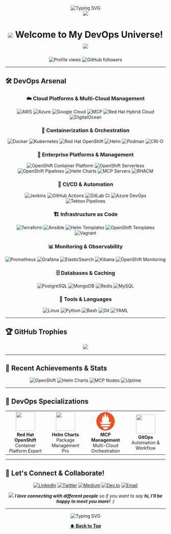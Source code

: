 <div align="center">
  <img src="https://readme-typing-svg.herokuapp.com/?font=Fira+Code&pause=1000&color=00D4FF&center=true&vCenter=true&width=435&lines=Hey+there!+I'm+%5BYour+Name%5D+%F0%9F%91%8B;DevOps+Engineer+%F0%9F%9A%80;OpenShift+Specialist+%E2%9A%93;Cloud+Enthusiast+%E2%98%81%EF%B8%8F;Automation+Lover+%F0%9F%A4%96;Always+Learning+%F0%9F%93%88" alt="Typing SVG" />
</div>

<div align="center">
  <img src="https://media.giphy.com/media/M9gbBd9nbDrOTu1Mqx/giphy.gif" width="100"/>
</div>

<h1 align="center">
  <img src="https://media.giphy.com/media/hvRJCLFzcasrR4ia7z/giphy.gif" width="30px"/>
  Welcome to My DevOps Universe! 
  <img src="https://media.giphy.com/media/hvRJCLFzcasrR4ia7z/giphy.gif" width="30px"/>
</h1>

<div align="center">
  <img src="https://komarev.com/ghpvc/?username=yourusername&label=Profile%20views&color=0e75b6&style=flat" alt="Profile views" />
  <img src="https://img.shields.io/github/followers/yourusername?label=Followers&style=social" alt="GitHub followers" />
</div>



---

## 🛠️ DevOps Arsenal

<div align="center">

### ☁️ Cloud Platforms & Multi-Cloud Management
![AWS](https://img.shields.io/badge/AWS-%23FF9900.svg?style=for-the-badge&logo=amazon-aws&logoColor=white)
![Azure](https://img.shields.io/badge/azure-%230072C6.svg?style=for-the-badge&logo=microsoftazure&logoColor=white)
![Google Cloud](https://img.shields.io/badge/GoogleCloud-%234285F4.svg?style=for-the-badge&logo=google-cloud&logoColor=white)
![MCP](https://img.shields.io/badge/Multi%20Cloud%20Platform-FF6B6B?style=for-the-badge&logo=icloud&logoColor=white)
![Red Hat Hybrid Cloud](https://img.shields.io/badge/Red%20Hat%20Hybrid%20Cloud-EE0000?style=for-the-badge&logo=redhat&logoColor=white)
![DigitalOcean](https://img.shields.io/badge/DigitalOcean-%230167ff.svg?style=for-the-badge&logo=digitalOcean&logoColor=white)

### 🐳 Containerization & Orchestration
![Docker](https://img.shields.io/badge/docker-%230db7ed.svg?style=for-the-badge&logo=docker&logoColor=white)
![Kubernetes](https://img.shields.io/badge/kubernetes-%23326ce5.svg?style=for-the-badge&logo=kubernetes&logoColor=white)
![Red Hat OpenShift](https://img.shields.io/badge/Red%20Hat%20OpenShift-EE0000?style=for-the-badge&logo=redhatopenshift&logoColor=white)
![Helm](https://img.shields.io/badge/Helm-0F1689?style=for-the-badge&logo=Helm&labelColor=0F1689&logoColor=white)
![Podman](https://img.shields.io/badge/Podman-892CA0?style=for-the-badge&logo=podman&logoColor=white)
![CRI-O](https://img.shields.io/badge/CRI--O-326CE5?style=for-the-badge&logo=kubernetes&logoColor=white)

### 🏢 Enterprise Platforms & Management
![OpenShift Container Platform](https://img.shields.io/badge/OpenShift%20Container%20Platform-EE0000?style=for-the-badge&logo=redhatopenshift&logoColor=white)
![OpenShift Serverless](https://img.shields.io/badge/OpenShift%20Serverless-EE0000?style=for-the-badge&logo=redhat&logoColor=white)
![OpenShift Pipelines](https://img.shields.io/badge/OpenShift%20Pipelines-EE0000?style=for-the-badge&logo=redhat&logoColor=white)
![Helm Charts](https://img.shields.io/badge/Helm%20Charts-0F1689?style=for-the-badge&logo=helm&logoColor=white)
![MCP Servers](https://img.shields.io/badge/MCP%20Servers-4A90E2?style=for-the-badge&logo=server&logoColor=white)
![RHACM](https://img.shields.io/badge/Red%20Hat%20ACM-EE0000?style=for-the-badge&logo=redhat&logoColor=white)

### 🔄 CI/CD & Automation  
![Jenkins](https://img.shields.io/badge/jenkins-%232C5263.svg?style=for-the-badge&logo=jenkins&logoColor=white)
![GitHub Actions](https://img.shields.io/badge/github%20actions-%232671E5.svg?style=for-the-badge&logo=githubactions&logoColor=white)
![GitLab CI](https://img.shields.io/badge/gitlab%20ci-%23181717.svg?style=for-the-badge&logo=gitlab&logoColor=white)
![Azure DevOps](https://img.shields.io/badge/Azure_DevOps-0078D4?style=for-the-badge&logo=azure-devops&logoColor=white)
![Tekton Pipelines](https://img.shields.io/badge/Tekton%20Pipelines-FD495C?style=for-the-badge&logo=tekton&logoColor=white)

### 🏗️ Infrastructure as Code
![Terraform](https://img.shields.io/badge/terraform-%235835CC.svg?style=for-the-badge&logo=terraform&logoColor=white)
![Ansible](https://img.shields.io/badge/ansible-%231A1918.svg?style=for-the-badge&logo=ansible&logoColor=white)
![Helm Templates](https://img.shields.io/badge/Helm%20Templates-0F1689?style=for-the-badge&logo=helm&logoColor=white)
![OpenShift Templates](https://img.shields.io/badge/OpenShift%20Templates-EE0000?style=for-the-badge&logo=redhat&logoColor=white)
![Vagrant](https://img.shields.io/badge/vagrant-%231563FF.svg?style=for-the-badge&logo=vagrant&logoColor=white)

### 📊 Monitoring & Observability
![Prometheus](https://img.shields.io/badge/Prometheus-E6522C?style=for-the-badge&logo=Prometheus&logoColor=white)
![Grafana](https://img.shields.io/badge/grafana-%23F46800.svg?style=for-the-badge&logo=grafana&logoColor=white)
![ElasticSearch](https://img.shields.io/badge/-ElasticSearch-005571?style=for-the-badge&logo=elasticsearch)
![Kibana](https://img.shields.io/badge/Kibana-005571?style=for-the-badge&logo=Kibana&logoColor=white)
![OpenShift Monitoring](https://img.shields.io/badge/OpenShift%20Monitoring-EE0000?style=for-the-badge&logo=redhat&logoColor=white)

### 🗄️ Databases & Caching
![PostgreSQL](https://img.shields.io/badge/postgresql-%23316192.svg?style=for-the-badge&logo=postgresql&logoColor=white)
![MongoDB](https://img.shields.io/badge/MongoDB-%234ea94b.svg?style=for-the-badge&logo=mongodb&logoColor=white)
![Redis](https://img.shields.io/badge/redis-%23DD0031.svg?style=for-the-badge&logo=redis&logoColor=white)
![MySQL](https://img.shields.io/badge/mysql-%2300f.svg?style=for-the-badge&logo=mysql&logoColor=white)

### 🔧 Tools & Languages
![Linux](https://img.shields.io/badge/Linux-FCC624?style=for-the-badge&logo=linux&logoColor=black)
![Python](https://img.shields.io/badge/python-3670A0?style=for-the-badge&logo=python&logoColor=ffdd54)
![Bash](https://img.shields.io/badge/bash-%23121011.svg?style=for-the-badge&logo=gnu-bash&logoColor=white)
![Git](https://img.shields.io/badge/git-%23F05033.svg?style=for-the-badge&logo=git&logoColor=white)
![YAML](https://img.shields.io/badge/yaml-%23ffffff.svg?style=for-the-badge&logo=yaml&logoColor=151515)

</div>

---

## 🏆 GitHub Trophies

<div align="center">
  <img src="https://github-profile-trophy.vercel.app/?username=yourusername&theme=radical&no-frame=true&no-bg=false&margin-w=4" />
</div>

---

## 🌟 Recent Achievements & Stats

<div align="center">

![OpenShift](https://img.shields.io/badge/OpenShift%20Clusters%20Managed-15+-EE0000?style=for-the-badge&logo=redhatopenshift&logoColor=white)
![Helm Charts](https://img.shields.io/badge/Helm%20Charts%20Published-50+-0F1689?style=for-the-badge&logo=helm&logoColor=white)
![MCP Nodes](https://img.shields.io/badge/MCP%20Nodes%20Orchestrated-100+-4A90E2?style=for-the-badge&logo=icloud&logoColor=white)
![Uptime](https://img.shields.io/badge/System%20Uptime-99.9%25-00FF00?style=for-the-badge&logo=statuspage&logoColor=white)

</div>

---

## 🔧 DevOps Specializations

<div align="center">

<table>
<tr>
<td align="center" width="25%">
<img src="https://cdn.jsdelivr.net/gh/devicons/devicon/icons/redhat/redhat-original.svg" width="60" height="60"/>
<br><strong>Red Hat OpenShift</strong>
<br>Container Platform Expert
</td>
<td align="center" width="25%">
<img src="https://cdn.jsdelivr.net/gh/devicons/devicon/icons/kubernetes/kubernetes-plain.svg" width="60" height="60"/>
<br><strong>Helm Charts</strong>
<br>Package Management Pro
</td>
<td align="center" width="25%">
<img src="https://raw.githubusercontent.com/cncf/artwork/master/projects/prometheus/icon/color/prometheus-icon-color.svg" width="60" height="60"/>
<br><strong>MCP Management</strong>
<br>Multi-Cloud Orchestration
</td>
<td align="center" width="25%">
<img src="https://cdn.jsdelivr.net/gh/devicons/devicon/icons/terraform/terraform-original.svg" width="60" height="60"/>
<br><strong>GitOps</strong>
<br>Automation & Workflow
</td>
</tr>
</table>

</div>

---

## 🌟 Let's Connect & Collaborate!

<div align="center">

[![LinkedIn](https://img.shields.io/badge/LinkedIn-%230077B5.svg?style=for-the-badge&logo=linkedin&logoColor=white)](https://linkedin.com/in/yourprofile)
[![Twitter](https://img.shields.io/badge/Twitter-%231DA1F2.svg?style=for-the-badge&logo=Twitter&logoColor=white)](https://twitter.com/yourhandle)
[![Medium](https://img.shields.io/badge/Medium-12100E?style=for-the-badge&logo=medium&logoColor=white)](https://medium.com/@yourprofile)
[![Dev.to](https://img.shields.io/badge/dev.to-0A0A0A?style=for-the-badge&logo=dev.to&logoColor=white)](https://dev.to/yourprofile)
[![Email](https://img.shields.io/badge/Email-D14836?style=for-the-badge&logo=gmail&logoColor=white)](mailto:your.email@gmail.com)

</div>

<div align="center">
  <img src="https://media.giphy.com/media/LnQjpWaON8nhr21vNW/giphy.gif" width="60"> 
  <em><b>I love connecting with different people</b> so if you want to say <b>hi, I'll be happy to meet you more!</b> :)</em>
</div>

---

<div align="center">
  <img src="https://readme-typing-svg.herokuapp.com/?font=Fira+Code&pause=1000&color=00D4FF&center=true&vCenter=true&width=435&lines=Thanks+for+visiting!+%E2%9C%A8;Keep+DevOps-ing!+%F0%9F%9A%80;Happy+Coding!+%F0%9F%92%BB;OpenShift+%E2%9A%93+Helm+%E2%9A%A1+MCP+%E2%98%81%EF%B8%8F" alt="Typing SVG" />
</div>

<div align="center">
  
**[⬆ Back to Top](#welcome-to-my-devops-universe)**

</div>






